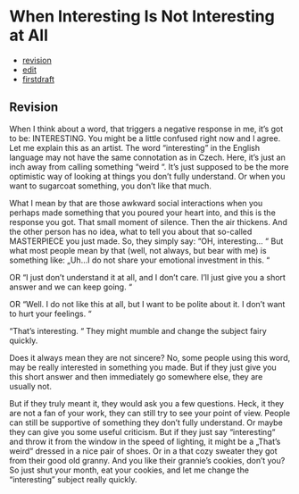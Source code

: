 # When Interesting Is Not Interesting at All 

- [revision](revision.md)
- [edit](edit.md)
- [firstdraft](index.md) 

## Revision

When I think about a word, that triggers a negative response in me, it’s got to be: INTERESTING. You might be a little confused right now and I agree. Let me explain this as an artist. The word “interesting” in the English language may not have the same connotation as in Czech. Here, it’s just an inch away from calling something “weird “. It’s just supposed to be the more optimistic way of looking at things you don’t fully understand. Or when you want to sugarcoat something, you don’t like that much. 

What I mean by that are those awkward social interactions when you perhaps made something that you poured your heart into, and this is the response you got. That small moment of silence. Then the air thickens. And the other person has no idea, what to tell you about that so-called MASTERPIECE you just made. So, they simply say: “OH, interesting… “ But what most people mean by that (well, not always, but bear with me) is something like: „Uh…I do not share your emotional investment in this. “  

OR “I just don’t understand it at all, and I don’t care. I’ll just give you a short answer and we can keep going. “ 

OR “Well. I do not like this at all, but I want to be polite about it. I don’t want to hurt your feelings. “ 

“That’s interesting. “ They might mumble and change the subject fairy quickly. 

Does it always mean they are not sincere? No, some people using this word, may be really interested in something you made. But if they just give you this short answer and then immediately go somewhere else, they are usually not.  

But if they truly meant it, they would ask you a few questions. Heck, it they are not a fan of your work, they can still try to see your point of view. People can still be supportive of something they don’t fully understand. Or maybe they can give you some useful criticism. But if they just say “interesting“ and throw it from the window in the speed of lighting, it might be a „That’s weird“ dressed in a nice pair of shoes. Or in a that cozy sweater they got from their good old granny. And you like their grannie’s cookies, don’t you? So just shut your month, eat your cookies, and let me change the “interesting” subject really quickly. 


